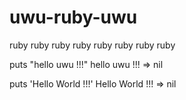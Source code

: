 # uwu-ruby-uwu
ruby ruby ruby ruby ruby ruby ruby ruby

puts "hello uwu !!!"
hello uwu !!!
=> nil

puts 'Hello World !!!'
Hello World !!!
=> nil
